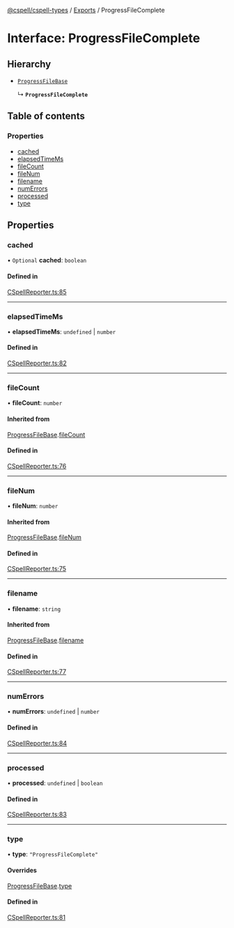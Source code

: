 [@cspell/cspell-types](../README.md) / [Exports](../modules.md) / ProgressFileComplete

# Interface: ProgressFileComplete

## Hierarchy

- [`ProgressFileBase`](ProgressFileBase.md)

  ↳ **`ProgressFileComplete`**

## Table of contents

### Properties

- [cached](ProgressFileComplete.md#cached)
- [elapsedTimeMs](ProgressFileComplete.md#elapsedtimems)
- [fileCount](ProgressFileComplete.md#filecount)
- [fileNum](ProgressFileComplete.md#filenum)
- [filename](ProgressFileComplete.md#filename)
- [numErrors](ProgressFileComplete.md#numerrors)
- [processed](ProgressFileComplete.md#processed)
- [type](ProgressFileComplete.md#type)

## Properties

### cached

• `Optional` **cached**: `boolean`

#### Defined in

[CSpellReporter.ts:85](https://github.com/streetsidesoftware/cspell/blob/b805b11/packages/cspell-types/src/CSpellReporter.ts#L85)

___

### elapsedTimeMs

• **elapsedTimeMs**: `undefined` \| `number`

#### Defined in

[CSpellReporter.ts:82](https://github.com/streetsidesoftware/cspell/blob/b805b11/packages/cspell-types/src/CSpellReporter.ts#L82)

___

### fileCount

• **fileCount**: `number`

#### Inherited from

[ProgressFileBase](ProgressFileBase.md).[fileCount](ProgressFileBase.md#filecount)

#### Defined in

[CSpellReporter.ts:76](https://github.com/streetsidesoftware/cspell/blob/b805b11/packages/cspell-types/src/CSpellReporter.ts#L76)

___

### fileNum

• **fileNum**: `number`

#### Inherited from

[ProgressFileBase](ProgressFileBase.md).[fileNum](ProgressFileBase.md#filenum)

#### Defined in

[CSpellReporter.ts:75](https://github.com/streetsidesoftware/cspell/blob/b805b11/packages/cspell-types/src/CSpellReporter.ts#L75)

___

### filename

• **filename**: `string`

#### Inherited from

[ProgressFileBase](ProgressFileBase.md).[filename](ProgressFileBase.md#filename)

#### Defined in

[CSpellReporter.ts:77](https://github.com/streetsidesoftware/cspell/blob/b805b11/packages/cspell-types/src/CSpellReporter.ts#L77)

___

### numErrors

• **numErrors**: `undefined` \| `number`

#### Defined in

[CSpellReporter.ts:84](https://github.com/streetsidesoftware/cspell/blob/b805b11/packages/cspell-types/src/CSpellReporter.ts#L84)

___

### processed

• **processed**: `undefined` \| `boolean`

#### Defined in

[CSpellReporter.ts:83](https://github.com/streetsidesoftware/cspell/blob/b805b11/packages/cspell-types/src/CSpellReporter.ts#L83)

___

### type

• **type**: ``"ProgressFileComplete"``

#### Overrides

[ProgressFileBase](ProgressFileBase.md).[type](ProgressFileBase.md#type)

#### Defined in

[CSpellReporter.ts:81](https://github.com/streetsidesoftware/cspell/blob/b805b11/packages/cspell-types/src/CSpellReporter.ts#L81)
